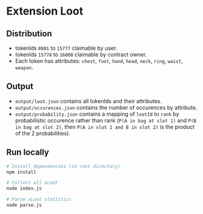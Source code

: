 # Extension Loot

## Distribution

- tokenIds `8001` to `15777` claimable by user.
- tokenIds `15778` to `16000` claimable by contract owner.
- Each token has attributes: `chest`, `foot`, `hand`, `head`, `neck`, `ring`, `waist`, `weapon`.

## Output

- `output/loot.json` contains all tokenIds and their attributes.
- `output/occurences.json` contains the number of occurences by attribute.
- `output/probability.json` contains a mapping of `lootId` to `rank` by probabilistic occurence rather than rank (`P(A in bag at slot 1)` and `P(B in bag at slot 2)`, then `P(A in slot 1 and B in slot 2)` is the product of the 2 probabilities).

## Run locally

```bash
# Install dependencies (in root directory)
npm install

# Collect all xLoot
node index.js

# Parse xLoot statistics
node parse.js
```
